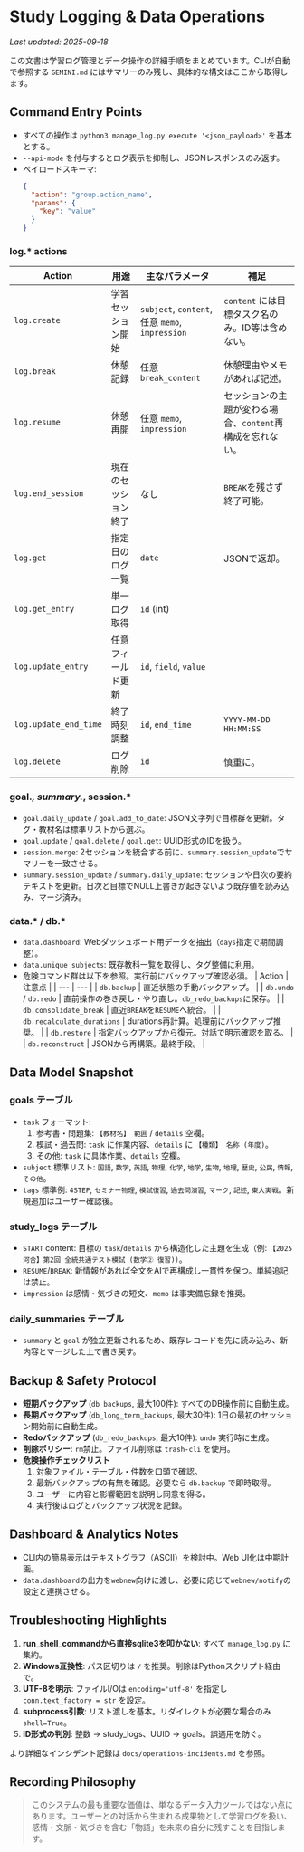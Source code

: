 # Study Logging & Data Operations

*Last updated: 2025-09-18*

この文書は学習ログ管理とデータ操作の詳細手順をまとめています。CLIが自動で参照する `GEMINI.md` にはサマリーのみ残し、具体的な構文はここから取得します。

## Command Entry Points
- すべての操作は `python3 manage_log.py execute '<json_payload>'` を基本とする。
- `--api-mode` を付与するとログ表示を抑制し、JSONレスポンスのみ返す。
- ペイロードスキーマ:
  ```json
  {
    "action": "group.action_name",
    "params": {
      "key": "value"
    }
  }
  ```

### log.* actions
| Action | 用途 | 主なパラメータ | 補足 |
| --- | --- | --- | --- |
| `log.create` | 学習セッション開始 | `subject`, `content`, 任意 `memo`, `impression` | `content` には目標タスク名のみ。ID等は含めない。 |
| `log.break` | 休憩記録 | 任意 `break_content` | 休憩理由やメモがあれば記述。 |
| `log.resume` | 休憩再開 | 任意 `memo`, `impression` | セッションの主題が変わる場合、`content`再構成を忘れない。 |
| `log.end_session` | 現在のセッション終了 | なし | `BREAK`を残さず終了可能。 |
| `log.get` | 指定日のログ一覧 | `date` | JSONで返却。 |
| `log.get_entry` | 単一ログ取得 | `id` (int) | |
| `log.update_entry` | 任意フィールド更新 | `id`, `field`, `value` | |
| `log.update_end_time` | 終了時刻調整 | `id`, `end_time` | `YYYY-MM-DD HH:MM:SS` |
| `log.delete` | ログ削除 | `id` | 慎重に。 |

### goal.*, summary.*, session.*
- `goal.daily_update` / `goal.add_to_date`: JSON文字列で目標群を更新。タグ・教材名は標準リストから選ぶ。
- `goal.update` / `goal.delete` / `goal.get`: UUID形式のIDを扱う。
- `session.merge`: 2セッションを統合する前に、`summary.session_update`でサマリーを一致させる。
- `summary.session_update` / `summary.daily_update`: セッションや日次の要約テキストを更新。日次と目標でNULL上書きが起きないよう既存値を読み込み、マージ済み。

### data.* / db.*
- `data.dashboard`: Webダッシュボード用データを抽出（`days`指定で期間調整）。
- `data.unique_subjects`: 既存教科一覧を取得し、タグ整備に利用。
- 危険コマンド群は以下を参照。実行前にバックアップ確認必須。
  | Action | 注意点 |
  | --- | --- |
  | `db.backup` | 直近状態の手動バックアップ。 |
  | `db.undo` / `db.redo` | 直前操作の巻き戻し・やり直し。`db_redo_backups`に保存。 |
  | `db.consolidate_break` | 直近`BREAK`を`RESUME`へ統合。 |
  | `db.recalculate_durations` | durations再計算。処理前にバックアップ推奨。 |
  | `db.restore` | 指定バックアップから復元。対話で明示確認を取る。 |
  | `db.reconstruct` | JSONから再構築。最終手段。 |

## Data Model Snapshot
### goals テーブル
- `task` フォーマット:
  1. 参考書・問題集: `【教材名】 範囲` / `details` 空欄。
  2. 模試・過去問: `task` に作業内容、`details` に `【種類】 名称 (年度)`。
  3. その他: `task` に具体作業、`details` 空欄。
- `subject` 標準リスト: `国語`, `数学`, `英語`, `物理`, `化学`, `地学`, `生物`, `地理`, `歴史`, `公民`, `情報`, `その他`。
- `tags` 標準例: `4STEP`, `セミナー物理`, `模試復習`, `過去問演習`, `マーク`, `記述`, `東大実戦`。新規追加はユーザー確認後。

### study_logs テーブル
- `START` content: 目標の `task`/`details` から構造化した主題を生成（例: `【2025 河合】第2回 全統共通テスト模試 (数学② 復習)`）。
- `RESUME`/`BREAK`: 新情報があれば全文をAIで再構成し一貫性を保つ。単純追記は禁止。
- `impression` は感情・気づきの短文、`memo` は事実備忘録を推奨。

### daily_summaries テーブル
- `summary` と `goal` が独立更新されるため、既存レコードを先に読み込み、新内容とマージした上で書き戻す。

## Backup & Safety Protocol
- **短期バックアップ** (`db_backups`, 最大100件): すべてのDB操作前に自動生成。
- **長期バックアップ** (`db_long_term_backups`, 最大30件): 1日の最初のセッション開始前に自動生成。
- **Redoバックアップ** (`db_redo_backups`, 最大10件): `undo` 実行時に生成。
- **削除ポリシー**: `rm`禁止。ファイル削除は `trash-cli` を使用。
- **危険操作チェックリスト**
  1. 対象ファイル・テーブル・件数を口頭で確認。
  2. 最新バックアップの有無を確認。必要なら `db.backup` で即時取得。
  3. ユーザーに内容と影響範囲を説明し同意を得る。
  4. 実行後はログとバックアップ状況を記録。

## Dashboard & Analytics Notes
- CLI内の簡易表示はテキストグラフ（ASCII）を検討中。Web UI化は中期計画。
- `data.dashboard`の出力を`webnew`向けに渡し、必要に応じて`webnew/notify`の設定と連携させる。

## Troubleshooting Highlights
1. **run_shell_commandから直接sqlite3を叩かない**: すべて `manage_log.py` に集約。
2. **Windows互換性**: パス区切りは `/` を推奨。削除はPythonスクリプト経由で。
3. **UTF-8を明示**: ファイルI/Oは `encoding='utf-8'` を指定し `conn.text_factory = str` を設定。
4. **subprocess引数**: リスト渡しを基本。リダイレクトが必要な場合のみ `shell=True`。
5. **ID形式の判別**: 整数 → study_logs、UUID → goals。誤適用を防ぐ。

より詳細なインシデント記録は `docs/operations-incidents.md` を参照。

## Recording Philosophy
> このシステムの最も重要な価値は、単なるデータ入力ツールではない点にあります。ユーザーとの対話から生まれる成果物として学習ログを扱い、感情・文脈・気づきを含む「物語」を未来の自分に残すことを目指します。
